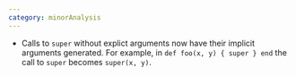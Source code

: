 ```yaml
---
category: minorAnalysis
---
```

* Calls to `super` without explict arguments now have their implicit arguments generated. For example, in `def foo(x, y) { super } end` the call to `super` becomes `super(x, y)`.
